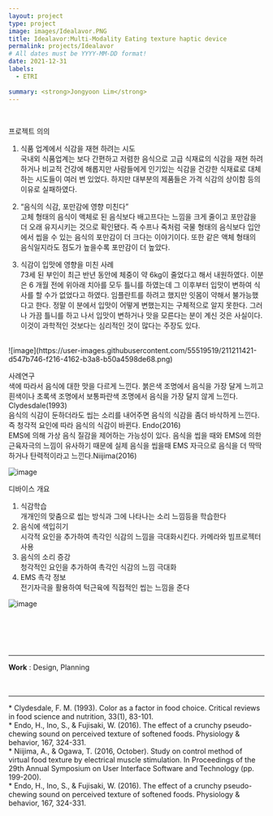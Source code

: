 ```yaml
---
layout: project
type: project
image: images/Idealavor.PNG
title: Idealavor:Multi-Modality Eating texture haptic device
permalink: projects/Idealavor
# All dates must be YYYY-MM-DD format!
date: 2021-12-31
labels:
  - ETRI
  
summary: <strong>Jongyoon Lim</strong>
---
```


<br>

프로젝트 의의<BR>
1. 식품 업계에서 식감을 재현 하려는 시도<BR>
국내외 식품업계는 보다 간편하고 저렴한 음식으로 고급 식재료의 식감을 재현 하려 하거나 비교적 건강에 해롭지만 사람들에게 인기있는 식감을 건강한 식재료로 대체하는 시도들이 여러 번 있었다.
하지만 대부분의 제품들은 가격 식감의 상이함 등의 이유로 실패하였다.<BR>

2. “음식의 식감, 포만감에 영향 미친다”<BR>
고체 형태의 음식이 액체로 된 음식보다 배고프다는 느낌을 크게 줄이고 포만감을 더 오래 유지시키는 것으로 확인됐다. 즉 수프나 죽처럼 국물 형태의 음식보다 입안에서 씹을 수 있는 음식의 포만감이 더 크다는 이야기이다.
또한 같은 액체 형태의 음식일지라도 점도가 높을수록 포만감이 더 높았다.<BR>

3. 식감이 입맛에 영향을 미친 사례<BR>
73세 된 부인이 최근 반년 동안에 체중이 약 6kg이 줄었다고 해서 내원하였다. 이분은 6 개월 전에 위아래 치아를 모두 틀니를 하였는데 그 이후부터 입맛이 변하여 식사를 할 수가 없었다고 하였다. 임플란트를 하려고 했지만 잇몸이 약해서 불가능했다고 한다.
정말 이 분에서 입맛이 어떻게 변했는지는 구체적으로 알지 못한다. 그러나 가끔 틀니를 하고 나서 입맛이 변하거나 맛을 모른다는 분이 계신 것은 사실이다. 이것이 과학적인 것보다는 심리적인 것이 많다는 주장도 있다.
<BR>
![image](https://user-images.githubusercontent.com/55519519/211211421-d547b746-f216-4162-b3a8-b50a4598de68.png)

사례연구<BR>
색에 따라서 음식에 대한 맛을 다르게 느낀다. 붉은색 조명에서 음식을 가장 달게 느끼고 흰색이나 초록색 조명에서 보통파란색 조명에서 음식을 가장 달지 않게 느낀다. Clydesdale(1993)<BR>
음식의 식감이 둔하더라도 씹는 소리를 내어주면 음식의 식감을 좀더 바삭하게 느낀다. 즉 청각적 요인에 따라 음식의 식감이 바뀐다. Endo(2016)<BR>
EMS에 의해 가상 음식 질감을 제어하는 가능성이 있다. 음식을 씹을 때와 EMS에 의한 근육자극의 느낌이 유사하기 때문에 실제 음식을 씹을때 EMS 자극으로 음식을 더 딱딱하거나 탄력적이라고 느낀다.Niijima(2016)<BR>


![image](https://user-images.githubusercontent.com/55519519/211211413-c2a14d6a-6b35-4f27-9cce-fdec4d0a4296.png)

디바이스 개요<BR>

1. 식감학습<BR>
개개인의 맞춤으로 씹는 방식과 그에 나타나는 소리 느낌등을 학습한다<BR>
2. 음식에 색입히기<BR>
시각적 요인을 추가하여 촉각인 식감의 느낌을 극대화시킨다. 카메라와 빔프로젝터 사용<BR>
3. 음식의 소리 증강<BR>
청각적인 요인을 추가하여 촉각인 식감의 느낌 극대화<BR>
4. EMS 촉각 정보<BR>
전기자극을 활용하여 턱근육에 직접적인 씹는 느낌을 준다<BR>

![image](https://user-images.githubusercontent.com/55519519/211211432-b3b3f7f2-cf7e-4993-866f-f080fd99cc68.png)

<BR>
  
  
  <BR><BR>

<hr>

 <b>Work</b> : Design, Planning <br><BR><BR>

  <hr>
* Clydesdale, F. M. (1993). Color as a factor in food choice. Critical reviews in food science and nutrition, 33(1), 83-101.<BR>
* Endo, H., Ino, S., & Fujisaki, W. (2016). The effect of a crunchy pseudo-chewing sound on perceived texture of softened foods. Physiology & behavior, 167, 324-331.<BR>
* Niijima, A., & Ogawa, T. (2016, October). Study on control method of virtual food texture by electrical muscle stimulation. In Proceedings of the 29th Annual Symposium on User Interface Software and Technology (pp. 199-200).<BR>
* Endo, H., Ino, S., & Fujisaki, W. (2016). The effect of a crunchy pseudo-chewing sound on perceived texture of softened foods. Physiology & behavior, 167, 324-331.

    
  
